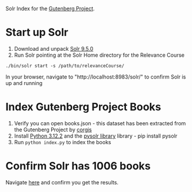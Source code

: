 Solr Index for the [Gutenberg Project](https://www.gutenberg.org).

# Start up Solr

1. Download and unpack [Solr 9.5.0](https://www.apache.org/dyn/closer.lua/solr/solr/9.5.0/solr-9.5.0.tgz?action=download)
2. Run Solr pointing at the Solr Home directory for the Relevance Course

```
./bin/solr start -s /path/to/relevanceCourse/
```

In your browser, navigate to "http://localhost:8983/solr/" to confirm Solr is up and running

# Index Gutenberg Project Books

1. Verify you can open books.json - this dataset has been extracted from the Gutenberg Project by [corgis](https://think.cs.vt.edu/corgis/json/index.html)
2. Install [Python 3.12.2](https://www.python.org/downloads/) and the [pysolr library](https://github.com/django-haystack/pysolr) library - pip install pysolr
3. Run `python index.py` to index the books

# Confirm Solr has 1006 books

Navigate [here](http://localhost:8983/solr/books/select?q=*:*) and confirm you get the results.
